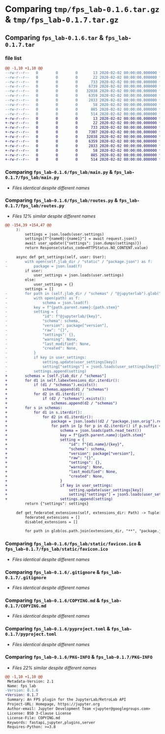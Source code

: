 # Comparing `tmp/fps_lab-0.1.6.tar.gz` & `tmp/fps_lab-0.1.7.tar.gz`

## Comparing `fps_lab-0.1.6.tar` & `fps_lab-0.1.7.tar`

### file list

```diff
@@ -1,10 +1,10 @@
--rw-r--r--   0        0        0       13 2020-02-02 00:00:00.000000 fps_lab-0.1.6/MANIFEST.in
--rw-r--r--   0        0        0       22 2020-02-02 00:00:00.000000 fps_lab-0.1.6/fps_lab/__init__.py
--rw-r--r--   0        0        0      733 2020-02-02 00:00:00.000000 fps_lab-0.1.6/fps_lab/main.py
--rw-r--r--   0        0        0     6739 2020-02-02 00:00:00.000000 fps_lab-0.1.6/fps_lab/routes.py
--rw-r--r--   0        0        0    32038 2020-02-02 00:00:00.000000 fps_lab-0.1.6/fps_lab/static/favicon.ico
--rw-r--r--   0        0        0     6359 2020-02-02 00:00:00.000000 fps_lab-0.1.6/.gitignore
--rw-r--r--   0        0        0     2833 2020-02-02 00:00:00.000000 fps_lab-0.1.6/COPYING.md
--rw-r--r--   0        0        0       58 2020-02-02 00:00:00.000000 fps_lab-0.1.6/README.md
--rw-r--r--   0        0        0      885 2020-02-02 00:00:00.000000 fps_lab-0.1.6/pyproject.toml
--rw-r--r--   0        0        0      514 2020-02-02 00:00:00.000000 fps_lab-0.1.6/PKG-INFO
+-rw-r--r--   0        0        0       13 2020-02-02 00:00:00.000000 fps_lab-0.1.7/MANIFEST.in
+-rw-r--r--   0        0        0       22 2020-02-02 00:00:00.000000 fps_lab-0.1.7/fps_lab/__init__.py
+-rw-r--r--   0        0        0      733 2020-02-02 00:00:00.000000 fps_lab-0.1.7/fps_lab/main.py
+-rw-r--r--   0        0        0     7307 2020-02-02 00:00:00.000000 fps_lab-0.1.7/fps_lab/routes.py
+-rw-r--r--   0        0        0    32038 2020-02-02 00:00:00.000000 fps_lab-0.1.7/fps_lab/static/favicon.ico
+-rw-r--r--   0        0        0     6359 2020-02-02 00:00:00.000000 fps_lab-0.1.7/.gitignore
+-rw-r--r--   0        0        0     2833 2020-02-02 00:00:00.000000 fps_lab-0.1.7/COPYING.md
+-rw-r--r--   0        0        0       58 2020-02-02 00:00:00.000000 fps_lab-0.1.7/README.md
+-rw-r--r--   0        0        0      885 2020-02-02 00:00:00.000000 fps_lab-0.1.7/pyproject.toml
+-rw-r--r--   0        0        0      514 2020-02-02 00:00:00.000000 fps_lab-0.1.7/PKG-INFO
```

### Comparing `fps_lab-0.1.6/fps_lab/main.py` & `fps_lab-0.1.7/fps_lab/main.py`

 * *Files identical despite different names*

### Comparing `fps_lab-0.1.6/fps_lab/routes.py` & `fps_lab-0.1.7/fps_lab/routes.py`

 * *Files 12% similar despite different names*

```diff
@@ -154,39 +154,47 @@
     ):
         settings = json.loads(user.settings)
         settings[f"{name0}:{name1}"] = await request.json()
         await user_update({"settings": json.dumps(settings)})
         return Response(status_code=HTTPStatus.NO_CONTENT.value)
 
     async def get_settings(self, user: User):
-        with open(self.jlab_dir / "static" / "package.json") as f:
-            package = json.load(f)
         if user:
             user_settings = json.loads(user.settings)
         else:
             user_settings = {}
         settings = []
-        for path in (self.jlab_dir / "schemas" / "@jupyterlab").glob("*/*.json"):
-            with open(path) as f:
-                schema = json.load(f)
-            key = f"{path.parent.name}:{path.stem}"
-            setting = {
-                "id": f"@jupyterlab/{key}",
-                "schema": schema,
-                "version": package["version"],
-                "raw": "{}",
-                "settings": {},
-                "warning": None,
-                "last_modified": None,
-                "created": None,
-            }
-            if key in user_settings:
-                setting.update(user_settings[key])
-                setting["settings"] = json5.loads(user_settings[key]["raw"])
-            settings.append(setting)
+        schemas = [self.jlab_dir / "schemas"]
+        for d1 in self.labextensions_dir.iterdir():
+            if (d1 / "schemas").exists():
+                schemas.append(d1 / "schemas")
+            for d2 in d1.iterdir():
+                if (d2 / "schemas").exists():
+                    schemas.append(d2 / "schemas")
+        for s in schemas:
+            for d1 in s.iterdir():
+                for d2 in d1.iterdir():
+                    package = json.loads((d2 / "package.json.orig").read_text())
+                    for path in [p for p in d2.iterdir() if p.suffix == ".json"]:
+                        schema = json.loads(path.read_text())
+                        key = f"{path.parent.name}:{path.stem}"
+                        setting = {
+                            "id": f"{d1.name}/{key}",
+                            "schema": schema,
+                            "version": package["version"],
+                            "raw": "{}",
+                            "settings": {},
+                            "warning": None,
+                            "last_modified": None,
+                            "created": None,
+                        }
+                        if key in user_settings:
+                            setting.update(user_settings[key])
+                            setting["settings"] = json5.loads(user_settings[key]["raw"])
+                        settings.append(setting)
         return {"settings": settings}
 
     def get_federated_extensions(self, extensions_dir: Path) -> Tuple[List, List]:
         federated_extensions = []
         disabled_extensions = []
 
         for path in glob(os.path.join(extensions_dir, "**", "package.json"), recursive=True):
```

### Comparing `fps_lab-0.1.6/fps_lab/static/favicon.ico` & `fps_lab-0.1.7/fps_lab/static/favicon.ico`

 * *Files identical despite different names*

### Comparing `fps_lab-0.1.6/.gitignore` & `fps_lab-0.1.7/.gitignore`

 * *Files identical despite different names*

### Comparing `fps_lab-0.1.6/COPYING.md` & `fps_lab-0.1.7/COPYING.md`

 * *Files identical despite different names*

### Comparing `fps_lab-0.1.6/pyproject.toml` & `fps_lab-0.1.7/pyproject.toml`

 * *Files identical despite different names*

### Comparing `fps_lab-0.1.6/PKG-INFO` & `fps_lab-0.1.7/PKG-INFO`

 * *Files 22% similar despite different names*

```diff
@@ -1,10 +1,10 @@
 Metadata-Version: 2.1
 Name: fps_lab
-Version: 0.1.6
+Version: 0.1.7
 Summary: An FPS plugin for the JupyterLab/RetroLab API
 Project-URL: Homepage, https://jupyter.org
 Author-email: Jupyter Development Team <jupyter@googlegroups.com>
 License: BSD 3-Clause License
 License-File: COPYING.md
 Keywords: fastapi,jupyter,plugins,server
 Requires-Python: >=3.8
```

